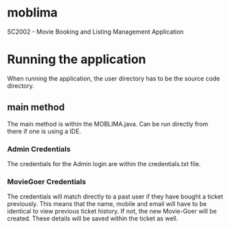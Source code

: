 # moblima
SC2002 - Movie Booking and Listing Management Application 

# Running the application
When running the application, the user directory has to be the source code directory.

## main method
The main method is within the MOBLIMA.java. Can be run directly from there if one is using a IDE.

### Admin Credentials
The credentials for the Admin login are within the credentials.txt file.

### MovieGoer Credentials
The credentials will match directly to a past user if they have bought a ticket previously. This means that the name, mobile and email will have to be identical to view previous ticket history. If not, the new Movie-Goer will be created. These details will be saved within the ticket as well. 
